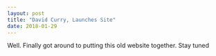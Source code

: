 ```yaml
---
layout: post
title: "David Curry, Launches Site"
date: 2018-01-29
---
```


Well. Finally got around to putting this old website together. Stay tuned
